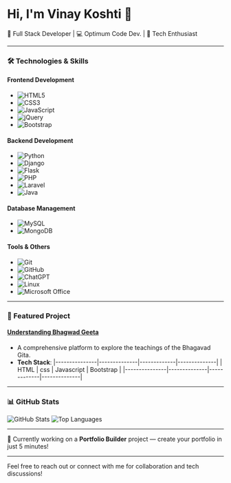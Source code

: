 # Hi, I'm Vinay Koshti 👋

🚀 Full Stack Developer | 💻 Optimum Code Dev. | 🌟 Tech Enthusiast

---

### 🛠 Technologies & Skills

#### Frontend Development
- ![HTML5](https://img.shields.io/badge/-HTML5-E34F26?style=for-the-badge&logo=html5&logoColor=white&width=120)
- ![CSS3](https://img.shields.io/badge/-CSS3-1572B6?style=for-the-badge&logo=css3&logoColor=white&width=120)
- ![JavaScript](https://img.shields.io/badge/-JavaScript-F7DF1E?style=for-the-badge&logo=javascript&logoColor=black&width=120)
- ![jQuery](https://img.shields.io/badge/-jQuery-0769AD?style=for-the-badge&logo=jquery&logoColor=white&width=120)
- ![Bootstrap](https://img.shields.io/badge/-Bootstrap-563D7C?style=for-the-badge&logo=bootstrap&logoColor=white&width=120)

#### Backend Development
- ![Python](https://img.shields.io/badge/-Python-3776AB?style=for-the-badge&logo=python&logoColor=white&width=120)
- ![Django](https://img.shields.io/badge/-Django-092E20?style=for-the-badge&logo=django&logoColor=white&width=120)
- ![Flask](https://img.shields.io/badge/-Flask-000000?style=for-the-badge&logo=flask&logoColor=white&width=120)
- ![PHP](https://img.shields.io/badge/-PHP-777BB4?style=for-the-badge&logo=php&logoColor=white&width=120)
- ![Laravel](https://img.shields.io/badge/-Laravel-FF2D20?style=for-the-badge&logo=laravel&logoColor=white&width=120)
- ![Java](https://img.shields.io/badge/-Java-007396?style=for-the-badge&logo=java&logoColor=white&width=120)

#### Database Management
- ![MySQL](https://img.shields.io/badge/-MySQL-4479A1?style=for-the-badge&logo=mysql&logoColor=white&width=120)
- ![MongoDB](https://img.shields.io/badge/-MongoDB-47A248?style=for-the-badge&logo=mongodb&logoColor=white&width=120)

#### Tools & Others
- ![Git](https://img.shields.io/badge/-Git-F05032?style=for-the-badge&logo=git&logoColor=white&width=120)
- ![GitHub](https://img.shields.io/badge/-GitHub-181717?style=for-the-badge&logo=github&logoColor=white&width=120)
- ![ChatGPT](https://img.shields.io/badge/-ChatGPT-41B883?style=for-the-badge&logo=openai&logoColor=white&width=120)
- ![Linux](https://img.shields.io/badge/-Linux-FCC624?style=for-the-badge&logo=linux&logoColor=black&width=120)
- ![Microsoft Office](https://img.shields.io/badge/-Microsoft%20Office-D83B01?style=for-the-badge&logo=microsoft-office&logoColor=white&width=120)

---

### 🚀 Featured Project

#### [Understanding Bhagwad Geeta](https://bhagwatgeeta.netlify.app/)
- A comprehensive platform to explore the teachings of the Bhagavad Gita.
- **Tech Stack**: 
  |---------------|--------------|-------------|--------------|
  |     HTML      |      css     |  Javascript |   Bootstrap  |
  |---------------|--------------|-------------|--------------|     
---

### 📊 GitHub Stats

![GitHub Stats](https://github-readme-stats.vercel.app/api?username=Vinayrk2&show_icons=true&theme=radical)
![Top Languages](https://github-readme-stats.vercel.app/api/top-langs/?username=Vinayrk2&layout=compact&theme=radical)

---

🔭 Currently working on a **Portfolio Builder** project — create your portfolio in just 5 minutes!

---

Feel free to reach out or connect with me for collaboration and tech discussions!
